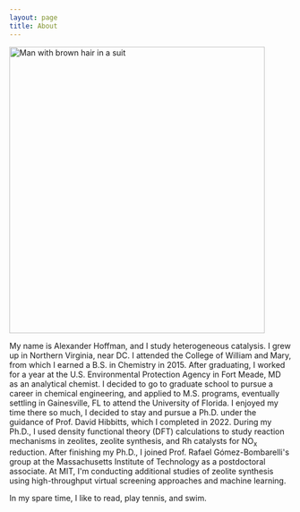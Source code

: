 ```yaml
---
layout: page
title: About
---
```


<img src="../professional_headshot_small.jpg" alt="Man with brown hair in a suit" width=456 height=512>

My name is Alexander Hoffman, and I study heterogeneous catalysis. I grew up in Northern Virginia, near DC. I attended the College of William and Mary, from which I earned a B.S. in Chemistry in 2015. After graduating, I worked for a year at the U.S. Environmental Protection Agency in Fort Meade, MD as an analytical chemist. I decided to go to graduate school to pursue a career in chemical engineering, and applied to M.S. programs, eventually settling in Gainesville, FL to attend the University of Florida. I enjoyed my time there so much, I decided to stay and pursue a Ph.D. under the guidance of Prof. David Hibbitts, which I completed in 2022. During my Ph.D., I used density functional theory (DFT) calculations to study reaction mechanisms in zeolites, zeolite synthesis, and Rh catalysts for NO<sub>x</sub> reduction. After finishing my Ph.D., I joined Prof. Rafael G&oacute;mez-Bombarelli's group at the Massachusetts Institute of Technology as a postdoctoral associate. At MIT, I'm conducting additional studies of zeolite synthesis using high-throughput virtual screening approaches and machine learning.

In my spare time, I like to read, play tennis, and swim.
